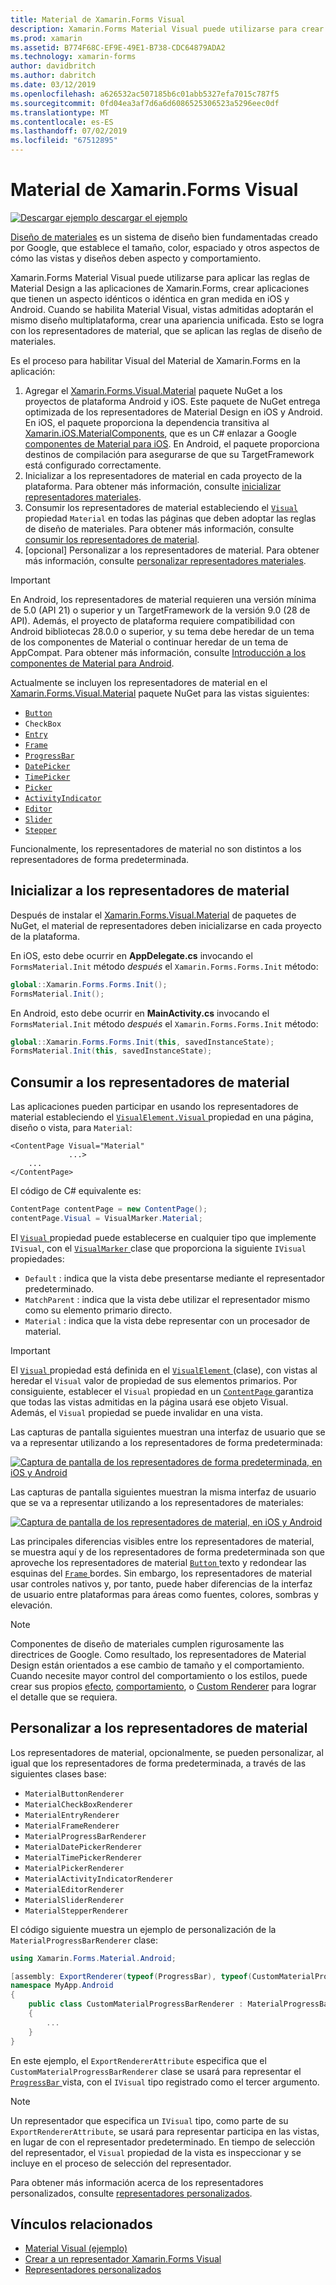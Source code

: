 ```yaml
---
title: Material de Xamarin.Forms Visual
description: Xamarin.Forms Material Visual puede utilizarse para crear aplicaciones de Xamarin.Forms que tienen un aspecto idénticos o idéntica en gran medida en iOS y Android.
ms.prod: xamarin
ms.assetid: B774F68C-EF9E-49E1-B738-CDC64879ADA2
ms.technology: xamarin-forms
author: davidbritch
ms.author: dabritch
ms.date: 03/12/2019
ms.openlocfilehash: a626532ac507185b6c01abb5327efa7015c787f5
ms.sourcegitcommit: 0fd04ea3af7d6a6d6086525306523a5296eec0df
ms.translationtype: MT
ms.contentlocale: es-ES
ms.lasthandoff: 07/02/2019
ms.locfileid: "67512895"
---
```

# <a name="xamarinforms-material-visual"></a>Material de Xamarin.Forms Visual

[![Descargar ejemplo](~/media/shared/download.png) descargar el ejemplo](https://developer.xamarin.com/samples/xamarin-forms/UserInterface/VisualDemos/)

[Diseño de materiales](https://material.io) es un sistema de diseño bien fundamentadas creado por Google, que establece el tamaño, color, espaciado y otros aspectos de cómo las vistas y diseños deben aspecto y comportamiento.

Xamarin.Forms Material Visual puede utilizarse para aplicar las reglas de Material Design a las aplicaciones de Xamarin.Forms, crear aplicaciones que tienen un aspecto idénticos o idéntica en gran medida en iOS y Android. Cuando se habilita Material Visual, vistas admitidas adoptarán el mismo diseño multiplataforma, crear una apariencia unificada. Esto se logra con los representadores de material, que se aplican las reglas de diseño de materiales.

Es el proceso para habilitar Visual del Material de Xamarin.Forms en la aplicación:

1. Agregar el [Xamarin.Forms.Visual.Material](https://www.nuget.org/packages/Xamarin.Forms.Visual.Material/) paquete NuGet a los proyectos de plataforma Android y iOS. Este paquete de NuGet entrega optimizada de los representadores de Material Design en iOS y Android. En iOS, el paquete proporciona la dependencia transitiva al [Xamarin.iOS.MaterialComponents](https://www.nuget.org/packages/Xamarin.iOS.MaterialComponents), que es un C# enlazar a Google [componentes de Material para iOS](https://material.io/develop/ios/). En Android, el paquete proporciona destinos de compilación para asegurarse de que su TargetFramework está configurado correctamente.
1. Inicializar a los representadores de material en cada proyecto de la plataforma. Para obtener más información, consulte [inicializar representadores materiales](#initialize-material-renderers).
1. Consumir los representadores de material estableciendo el [ `Visual` ](xref:Xamarin.Forms.VisualElement.Visual) propiedad `Material` en todas las páginas que deben adoptar las reglas de diseño de materiales. Para obtener más información, consulte [consumir los representadores de material](#consume-material-renderers).
1. [opcional] Personalizar a los representadores de material. Para obtener más información, consulte [personalizar representadores materiales](#customize-material-renderers).

> [!IMPORTANT]
> En Android, los representadores de material requieren una versión mínima de 5.0 (API 21) o superior y un TargetFramework de la versión 9.0 (28 de API). Además, el proyecto de plataforma requiere compatibilidad con Android bibliotecas 28.0.0 o superior, y su tema debe heredar de un tema de los componentes de Material o continuar heredar de un tema de AppCompat. Para obtener más información, consulte [Introducción a los componentes de Material para Android](https://github.com/material-components/material-components-android/blob/master/docs/getting-started.md).

Actualmente se incluyen los representadores de material en el [Xamarin.Forms.Visual.Material](https://www.nuget.org/packages/Xamarin.Forms.Visual.Material/) paquete NuGet para las vistas siguientes:

- [`Button`](xref:Xamarin.Forms.Button)
- `CheckBox`
- [`Entry`](xref:Xamarin.Forms.Entry)
- [`Frame`](xref:Xamarin.Forms.Frame)
- [`ProgressBar`](xref:Xamarin.Forms.ProgressBar)
- [`DatePicker`](xref:Xamarin.Forms.DatePicker)
- [`TimePicker`](xref:Xamarin.Forms.TimePicker)
- [`Picker`](xref:Xamarin.Forms.Picker)
- [`ActivityIndicator`](xref:Xamarin.Forms.ActivityIndicator)
- [`Editor`](xref:Xamarin.Forms.Editor)
- [`Slider`](xref:Xamarin.Forms.Slider)
- [`Stepper`](xref:Xamarin.Forms.Stepper)

Funcionalmente, los representadores de material no son distintos a los representadores de forma predeterminada.

## <a name="initialize-material-renderers"></a>Inicializar a los representadores de material

Después de instalar el [Xamarin.Forms.Visual.Material](https://www.nuget.org/packages/Xamarin.Forms.Visual.Material/) de paquetes de NuGet, el material de representadores deben inicializarse en cada proyecto de la plataforma.

En iOS, esto debe ocurrir en **AppDelegate.cs** invocando el `FormsMaterial.Init` método *después* el `Xamarin.Forms.Forms.Init` método:

```csharp
global::Xamarin.Forms.Forms.Init();
FormsMaterial.Init();
```

En Android, esto debe ocurrir en **MainActivity.cs** invocando el `FormsMaterial.Init` método *después* el `Xamarin.Forms.Forms.Init` método:

```csharp
global::Xamarin.Forms.Forms.Init(this, savedInstanceState);
FormsMaterial.Init(this, savedInstanceState);
```

## <a name="consume-material-renderers"></a>Consumir a los representadores de material

Las aplicaciones pueden participar en usando los representadores de material estableciendo el [ `VisualElement.Visual` ](xref:Xamarin.Forms.VisualElement.Visual) propiedad en una página, diseño o vista, para `Material`:

```xaml
<ContentPage Visual="Material"
             ...>
    ...
</ContentPage>
```

El código de C# equivalente es:

```csharp
ContentPage contentPage = new ContentPage();
contentPage.Visual = VisualMarker.Material;
```

El [ `Visual` ](xref:Xamarin.Forms.VisualElement.Visual) propiedad puede establecerse en cualquier tipo que implemente `IVisual`, con el [ `VisualMarker` ](xref:Xamarin.Forms.VisualMarker) clase que proporciona la siguiente `IVisual` propiedades:

- `Default` : indica que la vista debe presentarse mediante el representador predeterminado.
- `MatchParent` : indica que la vista debe utilizar el representador mismo como su elemento primario directo.
- `Material` : indica que la vista debe representar con un procesador de material.

> [!IMPORTANT]
> El [ `Visual` ](xref:Xamarin.Forms.VisualElement.Visual) propiedad está definida en el [ `VisualElement` ](xref:Xamarin.Forms.VisualElement) (clase), con vistas al heredar el `Visual` valor de propiedad de sus elementos primarios. Por consiguiente, establecer el `Visual` propiedad en un [ `ContentPage` ](xref:Xamarin.Forms.ContentPage) garantiza que todas las vistas admitidas en la página usará ese objeto Visual. Además, el `Visual` propiedad se puede invalidar en una vista.

Las capturas de pantalla siguientes muestran una interfaz de usuario que se va a representar utilizando a los representadores de forma predeterminada:

[![Captura de pantalla de los representadores de forma predeterminada, en iOS y Android](material-visual-images/default-renderers.png "las vistas con los representadores de forma predeterminada")](material-visual-images/default-renderers-large.png#lightbox)

Las capturas de pantalla siguientes muestran la misma interfaz de usuario que se va a representar utilizando a los representadores de materiales:

[![Captura de pantalla de los representadores de material, en iOS y Android](material-visual-images/material-renderers.png "las vistas con los representadores de material")](material-visual-images/material-renderers-large.png#lightbox)

Las principales diferencias visibles entre los representadores de material, se muestra aquí y de los representadores de forma predeterminada son que aproveche los representadores de material [ `Button` ](xref:Xamarin.Forms.Button) texto y redondear las esquinas del [ `Frame` ](xref:Xamarin.Forms.Frame)bordes. Sin embargo, los representadores de material usar controles nativos y, por tanto, puede haber diferencias de la interfaz de usuario entre plataformas para áreas como fuentes, colores, sombras y elevación.

> [!NOTE]
> Componentes de diseño de materiales cumplen rigurosamente las directrices de Google. Como resultado, los representadores de Material Design están orientados a ese cambio de tamaño y el comportamiento. Cuando necesite mayor control del comportamiento o los estilos, puede crear sus propios [efecto](~/xamarin-forms/app-fundamentals/effects/index.md), [comportamiento](~/xamarin-forms/app-fundamentals/behaviors/index.md), o [Custom Renderer](~/xamarin-forms/app-fundamentals/custom-renderer/index.md) para lograr el detalle que se requiera.

## <a name="customize-material-renderers"></a>Personalizar a los representadores de material

Los representadores de material, opcionalmente, se pueden personalizar, al igual que los representadores de forma predeterminada, a través de las siguientes clases base:

- `MaterialButtonRenderer`
- `MaterialCheckBoxRenderer`
- `MaterialEntryRenderer`
- `MaterialFrameRenderer`
- `MaterialProgressBarRenderer`
- `MaterialDatePickerRenderer`
- `MaterialTimePickerRenderer`
- `MaterialPickerRenderer`
- `MaterialActivityIndicatorRenderer`
- `MaterialEditorRenderer`
- `MaterialSliderRenderer`
- `MaterialStepperRenderer`

El código siguiente muestra un ejemplo de personalización de la `MaterialProgressBarRenderer` clase:

```csharp
using Xamarin.Forms.Material.Android;

[assembly: ExportRenderer(typeof(ProgressBar), typeof(CustomMaterialProgressBarRenderer), new[] { typeof(VisualMarker.MaterialVisual) })]
namespace MyApp.Android
{
    public class CustomMaterialProgressBarRenderer : MaterialProgressBarRenderer
    {
        ...
    }
}
```

En este ejemplo, el `ExportRendererAttribute` especifica que el `CustomMaterialProgressBarRenderer` clase se usará para representar el [ `ProgressBar` ](xref:Xamarin.Forms.ProgressBar) vista, con el `IVisual` tipo registrado como el tercer argumento.

> [!NOTE]
> Un representador que especifica un `IVisual` tipo, como parte de su `ExportRendererAttribute`, se usará para representar participa en las vistas, en lugar de con el representador predeterminado. En tiempo de selección del representador, el `Visual` propiedad de la vista es inspeccionar y se incluye en el proceso de selección del representador.

Para obtener más información acerca de los representadores personalizados, consulte [representadores personalizados](~/xamarin-forms/app-fundamentals/custom-renderer/index.md).

## <a name="related-links"></a>Vínculos relacionados

- [Material Visual (ejemplo)](https://developer.xamarin.com/samples/xamarin-forms/UserInterface/VisualDemos/)
- [Crear a un representador Xamarin.Forms Visual](create.md)
- [Representadores personalizados](~/xamarin-forms/app-fundamentals/custom-renderer/index.md)
